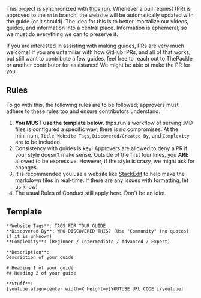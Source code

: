 This project is synchronized with [thps.run](https://thps.run/). Whenever a pull request (PR) is approved to the `main` branch, the website will be automatically updated with the guide (or it should). The idea for this is to better imortalize our videos, guides, and information into a central place. Information is ephemeral; so we must do everything we can to preserve it.  
  
If you are interested in assisting with making guides, PRs are very much welcome! If you are unfamiliar with how GitHub, PRs, and all of that works, but still want to contribute a few guides, feel free to reach out to ThePackle or another contributor for assistance! We might be able ot make the PR for you.  

## Rules
To go with this, the following rules are to be followed; approvers must adhere to these rules too and ensure contributors understand:
1. **You MUST use the template below**. thps.run's workflow of serving .MD files is configured a specific way; there is no compromises. At the minimum, `Title`, `Website Tags`, `Discovered/Created By`, and `Complexity` are to be included.
2. Consistency with guides is key! Approvers are allowed to deny a PR if your style doesn't make sense. Outside of the first four lines, you **ARE** allowed to be expressive. However, if the style is crazy, we might ask for changes.
3. It is recommended you use a website like [StackEdit](https://stackedit.io/) to help make the markdown files in real-time. If there are any issues with formatting, let us know!
4. The usual Rules of Conduct still apply here. Don't be an idiot.

## Template

```**Title**: NAME OF YOUR GUIDE 
**Website Tags**: TAGS FOR YOUR GUIDE
**Discovered By**: WHO DISCOVERED THIS? (Use "Community" (no quotes) if it is unknown)
**Complexity**: (Beginner / Intermediate / Advanced / Expert)

**Description**:
Description of your guide

# Heading 1 of your guide
## Heading 2 of your guide

**Stuff**:
[youtube align=center width=X height=y]YOUTUBE URL CODE [/youtube]
```